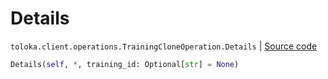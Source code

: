 # Details
`toloka.client.operations.TrainingCloneOperation.Details` | [Source code](https://github.com/Toloka/toloka-kit/blob/v1.0.2/src/client/operations.py#L225)

```python
Details(self, *, training_id: Optional[str] = None)
```


